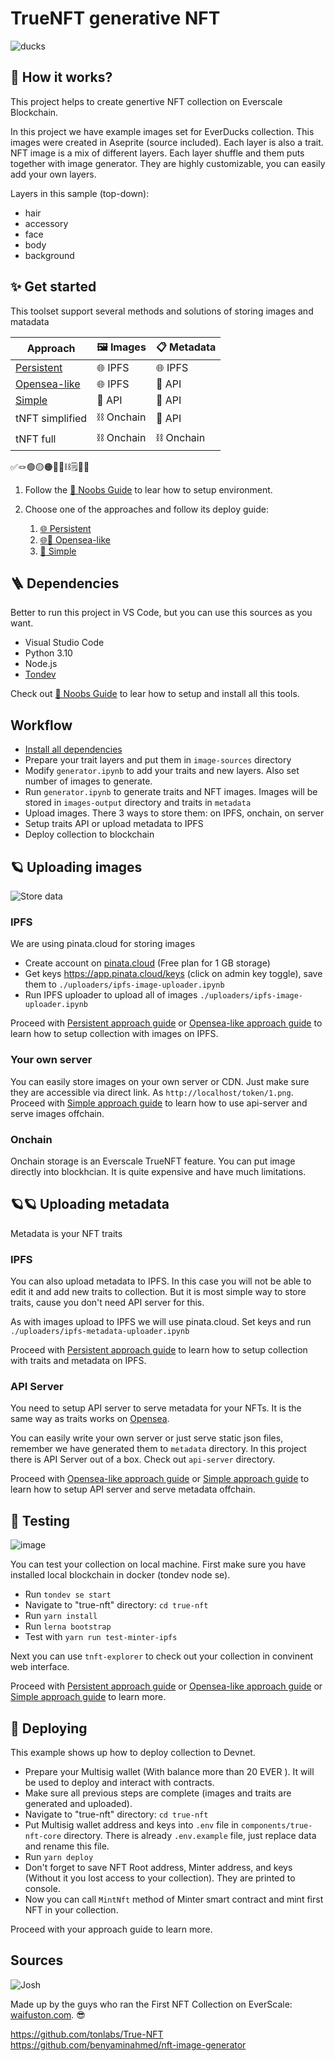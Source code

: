 # TrueNFT generative NFT

![ducks](docs/images/EverDucks.jpg)

## 🔮 How it works?

This project helps to create genertive NFT collection on Everscale Blockchain.

In this project we have example images set for EverDucks collection. This images were created in Aseprite (source included). Each layer is also a trait.
NFT image is a mix of different layers. Each layer shuffle and them puts together with image generator. They are highly customizable, you can easily add your own layers.

Layers in this sample (top-down):

- hair
- accessory
- face
- body
- background

## ✨ Get started 

This toolset support several methods and solutions of storing images and matadata

| Approach | 🖼️ Images | 📋 Metadata |
| --- | --- | --- | 
| [Persistent](/docs/persistent-approach-guide.md) | 🌐 IPFS  | 🌐 IPFS |
| [Opensea-like](/docs/opensea-approach-guide.md) | 🌐 IPFS | 📄 API |
| [Simple](/docs/simple-approach-guide.md) | 📄 API | 📄 API |
| tNFT simplified | ⛓️ Onchain | 📄 API |
| tNFT full | ⛓️ Onchain | ⛓️ Onchain |

✅🪢🟢🟡🟠🔮🔗⛓️🗒️📂📁


1. Follow the [🧐 Noobs Guide](/docs/noobs-guide.md) to lear how to setup environment.

2. Choose one of the approaches and follow its deploy guide:

    1. [🌐 Persistent](/docs/persistent-approach-guide.md) 
    2. [🌐📄 Opensea-like](/docs/opensea-approach-guide.md)
    3. [📄 Simple](/docs/simple-approach-guide.md) 


## 🪜 Dependencies

Better to run this project in VS Code, but you can use this sources as you want.

- Visual Studio Code
- Python 3.10
- Node.js
- [Tondev](https://github.com/tonlabs/tondev)

Check out [🧐 Noobs Guide](/docs/noobs-guide.md) to lear how to setup and install all this tools.

## Workflow

- [Install all dependencies](/docs/noobs-guide.md)
- Prepare your trait layers and put them in `image-sources` directory
- Modify `generator.ipynb` to add your traits and new layers. Also set number of images to generate.
- Run `generator.ipynb` to generate traits and NFT images. Images will be stored in `images-output` directory and traits in `metadata`
- Upload images. There 3 ways to store them: on IPFS, onchain, on server
- Setup traits API or upload metadata to IPFS
- Deploy collection to blockchain

## 🪐 Uploading images

![Store data](docs/images/StoreData.jpg)

### IPFS

We are using pinata.cloud for storing images

- Create account on [pinata.cloud](https://pinata.cloud) (Free plan for 1 GB storage)
- Get keys https://app.pinata.cloud/keys (click on admin key toggle), save them to `./uploaders/ipfs-image-uploader.ipynb`
- Run IPFS uploader to upload all of images `./uploaders/ipfs-image-uploader.ipynb`

Proceed with [Persistent approach guide](/docs/persistent-approach-guide.md) or [Opensea-like approach guide](/docs/opensea-approach-guide.md) to learn how to setup collection with images on IPFS.

### Your own server

You can easily store images on your own server or CDN. Just make sure they are accessible via direct link. As `http://localhost/token/1.png`. Proceed with [Simple approach guide](/docs/simple-approach-guide.md) to learn how to use api-server and serve images offchain.

### Onchain

Onchain storage is an Everscale TrueNFT feature. You can put image directly into blockhcian. It is quite expensive and have much limitations.

## 🪐🪐 Uploading metadata

Metadata is your NFT traits

### IPFS

You can also upload metadata to IPFS. In this case you will not be able to edit it and add new traits to collection. But it is most simple way to store traits, cause you don't need API server for this.

As with images upload to IPFS we will use pinata.cloud. Set keys and run `./uploaders/ipfs-metadata-uploader.ipynb`

Proceed with [Persistent approach guide](/docs/persistent-approach-guide.md) to learn how to setup collection with traits and metadata on IPFS.


### API Server

You need to setup API server to serve metadata for your NFTs. It is the same way as traits works on [Opensea](https://docs.opensea.io/docs/2-adding-metadata).

You can easily write your own server or just serve static json files, remember we have generated them to `metadata` directory. In this project there is API Server out of a box. Check out `api-server` directory.

Proceed with [Opensea-like approach guide](/docs/opensea-approach-guide.md) or [Simple approach guide](/docs/simple-approach-guide.md) to learn how to setup API server and serve metadata offchain.

## 🐋 Testing

![image](docs/images/APIandWeb.jpg)

You can test your collection on local machine. First make sure you have installed local blockchain in docker (tondev node se).

- Run `tondev se start`
- Navigate to "true-nft" directory: `cd true-nft`
- Run `yarn install`
- Run `lerna bootstrap`
- Test with `yarn run test-minter-ipfs`

Next you can use `tnft-explorer` to check out your collection in convinent web interface.

Proceed with [Persistent approach guide](/docs/persistent-approach-guide.md) or [Opensea-like approach guide](/docs/opensea-approach-guide.md) or [Simple approach guide](/docs/simple-approach-guide.md) to learn more.


## 🚀 Deploying

This example shows up how to deploy collection to Devnet.

- Prepare your Multisig wallet (With balance more than 20 EVER ). It will be used to deploy and interact with contracts.
- Make sure all previous steps are complete (images and traits are generated and uploaded).
- Navigate to "true-nft" directory: `cd true-nft`
- Put Multisig wallet address and keys into `.env` file in `components/true-nft-core` directory. There is already `.env.example` file, just replace data and rename this file.
- Run `yarn deploy`
- Don't forget to save NFT Root address, Minter address, and keys (Without it you lost access to your collection). They are printed to console.
- Now you can call `MintNft` method of Minter smart contract and mint first NFT in your collection.

Proceed with your approach guide to learn more.

## Sources

![Josh](docs/images/Josh.jpg)


Made up by the guys who ran the First NFT Collection on EverScale: [waifuston.com](https://waifuston.com). 😎

https://github.com/tonlabs/True-NFT
https://github.com/benyaminahmed/nft-image-generator